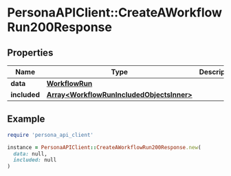# PersonaAPIClient::CreateAWorkflowRun200Response

## Properties

| Name | Type | Description | Notes |
| ---- | ---- | ----------- | ----- |
| **data** | [**WorkflowRun**](WorkflowRun.md) |  | [optional] |
| **included** | [**Array&lt;WorkflowRunIncludedObjectsInner&gt;**](WorkflowRunIncludedObjectsInner.md) |  | [optional] |

## Example

```ruby
require 'persona_api_client'

instance = PersonaAPIClient::CreateAWorkflowRun200Response.new(
  data: null,
  included: null
)
```

